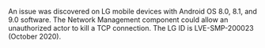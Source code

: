 An issue was discovered on LG mobile devices with Android OS 8.0, 8.1, and 9.0 software. The Network Management component could allow an unauthorized actor to kill a TCP connection. The LG ID is LVE-SMP-200023 (October 2020).